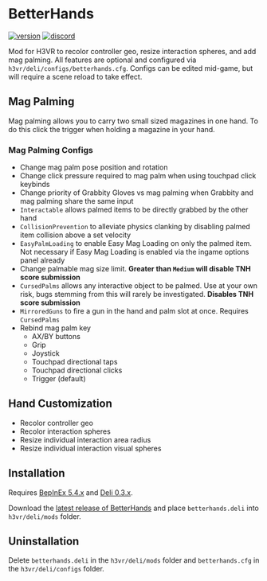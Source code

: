 # BetterHands
[![version](https://img.shields.io/github/v/release/Maiq-The-Dude/BetterHands?&label=version&style=flat-square)](https://github.com/Maiq-The-Dude/BetterHands/releases/latest) [![discord](https://img.shields.io/discord/777351065950879744?label=&logo=discord&logoColor=ffffff&color=7389D8&labelColor=6A7EC2&style=flat-square)](https://discord.gg/g8xeFyt42j)

Mod for H3VR to recolor controller geo, resize interaction spheres, and add mag palming.
All features are optional and configured via `h3vr/deli/configs/betterhands.cfg`. Configs can be edited mid-game, but will require a scene reload to take effect.

## Mag Palming
Mag palming allows you to carry two small sized magazines in one hand. To do this click the trigger when holding a magazine in your hand.

### Mag Palming Configs
- Change mag palm pose position and rotation
- Change click pressure required to mag palm when using touchpad click keybinds
- Change priority of Grabbity Gloves vs mag palming when Grabbity and mag palming share the same input
- `Interactable` allows palmed items to be directly grabbed by the other hand
- `CollisionPrevention` to alleviate physics clanking by disabling palmed item collision above a set velocity
- `EasyPalmLoading` to enable Easy Mag Loading on only the palmed item. Not necessary if Easy Mag Loading is enabled via the ingame options panel already
- Change palmable mag size limit. **Greater than `Medium` will disable TNH score submission**
- `CursedPalms` allows any interactive object to be palmed. Use at your own risk, bugs stemming from this will rarely be investigated. **Disables TNH score submission**
- `MirroredGuns` to fire a gun in the hand and palm slot at once. Requires `CursedPalms`
- Rebind mag palm key
  - AX/BY buttons
  - Grip
  - Joystick
  - Touchpad directional taps
  - Touchpad directional clicks
  - Trigger (default)

## Hand Customization
- Recolor controller geo
- Recolor interaction spheres
- Resize individual interaction area radius
- Resize individual interaction visual spheres

## Installation
Requires [BepInEx 5.4.x](https://github.com/BepInEx/BepInEx/releases/latest) and [Deli 0.3.x](https://github.com/Deli-Collective/Deli/releases).

Download the [latest release of BetterHands](https://github.com/Maiq-The-Dude/BetterHands/releases/latest) and place `betterhands.deli` into `h3vr/deli/mods` folder.

## Uninstallation
Delete `betterhands.deli` in the `h3vr/deli/mods` folder and `betterhands.cfg` in the `h3vr/deli/configs` folder.
